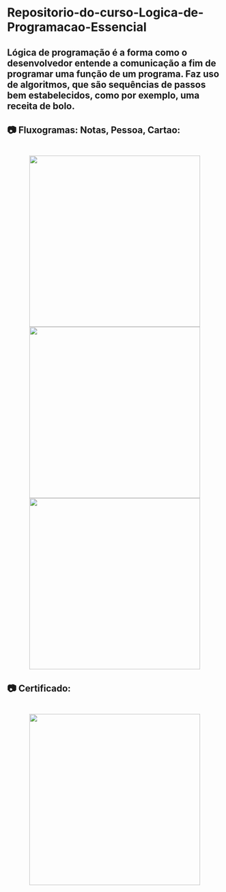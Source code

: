 # Repositorio-do-curso-Logica-de-Programacao-Essencial

## Lógica de programação é a forma como o desenvolvedor entende a comunicação a fim de programar uma função de um programa. Faz uso de algoritmos, que são sequências de passos bem estabelecidos, como por exemplo, uma receita de bolo.



## 📷 Fluxogramas: Notas, Pessoa, Cartao:

<h1 align="center">

<img src="https://user-images.githubusercontent.com/53570115/124937018-662e2a00-dfdd-11eb-9a18-3f49daf92e92.png"
    height="400">
<img src="https://user-images.githubusercontent.com/53570115/124937022-66c6c080-dfdd-11eb-8f8a-4eaff6d29ede.png"
    height="400">
<img src="https://user-images.githubusercontent.com/53570115/124937030-675f5700-dfdd-11eb-8c50-7fc5304ad621.png"
    height="400">

</h1>

## 📷 Certificado:

<h1 align="center">

<img src="https://hermes.digitalinnovation.one/certificates/cover/4FF0533E.jpg"
    height="400">

</h1>
